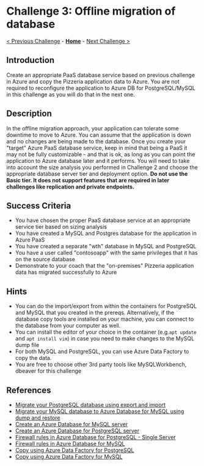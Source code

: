 # Challenge 3: Offline migration of database

[< Previous Challenge](./02-size-analysis.md) - **[Home](../README.md)** - [Next Challenge >](./04-offline-cutover-validation.md)

## Introduction

Create an appropriate PaaS database service based on previous challenge in Azure and copy the Pizzeria application data to Azure. 
You are not required to reconfigure the application to Azure DB for PostgreSQL/MySQL in this challenge as you will do that in the next one. 

## Description

In the offline migration approach, your application can tolerate some downtime to move to Azure. You can assume that the application is down and no changes are being made to the database. Once you create your "target" Azure PaaS database service, keep in mind that being a PaaS it may not be fully customizable - and that is ok, as long as you can point the application to Azure database later and it performs. You will need to take into account the size analysis you performed in Challenge 2 and choose the appropriate database server tier and deployment option. **Do not use the Basic tier. It does not support features that are required in later challenges like replication and private endpoints.**

## Success Criteria

* You have chosen the proper PaaS database service at an appropriate service tier based on sizing analysis
* You have created a MySQL and Postgres database for the application in Azure PaaS
* You have created a separate "wth" database in MySQL and PostgreSQL
* You have a user called "contosoapp" with the same privileges that it has on the source database
* Demonstrate to your coach that the "on-premises" Pizzeria application data has migrated successfully to Azure

## Hints

* You can do the import/export from within the containers for PostgreSQL and MySQL that you created in the prereqs. Alternatively, if the database copy tools are installed on your machine, you can connect to the database from your computer as well. 
* You can install the editor of your choice in the container (e.g.`apt update` and `apt install vim`) in case you need to make changes to the MySQL dump file
* For both MySQL and PostgreSQL, you can use Azure Data Factory to copy the data.
* You are free to choose other 3rd party tools like MySQLWorkbench, dbeaver for this challenge

## References
* [Migrate your PostgreSQL database using export and import](https://docs.microsoft.com/en-us/azure/postgresql/howto-migrate-using-export-and-import)
* [Migrate your MySQL database to Azure Database for MySQL using dump and restore](https://docs.microsoft.com/en-us/azure/mysql/concepts-migrate-dump-restore)
* [Create an Azure Database for MySQL server](https://docs.microsoft.com/en-us/azure/mysql/quickstart-create-mysql-server-database-using-azure-portal)
* [Create an Azure Database for PostgreSQL server](https://docs.microsoft.com/en-us/azure/postgresql/quickstart-create-server-database-portal)
* [Firewall rules in Azure Database for PostgreSQL - Single Server](https://docs.microsoft.com/en-us/azure/postgresql/concepts-firewall-rules)
* [Firewall rules in Azure Database for MySQL](https://docs.microsoft.com/en-us/azure/mysql/concepts-firewall-rules)
* [Copy using Azure Data Factory for PostgreSQL](https://docs.microsoft.com/en-us/azure/data-factory/connector-azure-database-for-postgresql)
* [Copy using Azure Data Factory for MySQL](https://docs.microsoft.com/en-us/azure/data-factory/connector-azure-database-for-mysql)
 
